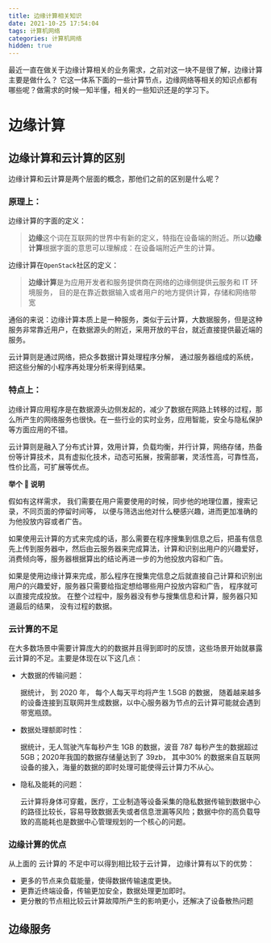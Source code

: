 ```yaml
---
title: 边缘计算相关知识
date: 2021-10-25 17:54:04
tags: 计算机网络
categories: 计算机网络
hidden: true
---
```


最近一直在做关于边缘计算相关的业务需求，之前对这一块不是很了解，边缘计算主要是做什么？ 它这一体系下面的一些计算节点，边缘网络等相关的知识点都有哪些呢？做需求的时候一知半懂，相关的一些知识还是的学习下。

<!--more-->

# 边缘计算

## 边缘计算和云计算的区别

边缘计算和云计算是两个层面的概念，那他们之前的区别是什么呢？

### 原理上：

边缘计算的字面的定义：

> **边缘**这个词在互联网的世界中有新的定义，特指在设备端的附近。所以**边缘计算**根据字面的意思可以理解成：在设备端附近产生的计算。

边缘计算在`OpenStack`社区的定义：

> **边缘计算**是为应用开发者和服务提供商在网络的边缘侧提供云服务和 IT 环境服务， 目的是在靠近数据输入或者用户的地方提供计算，存储和网络带宽

通俗的来说：边缘计算本质上是一种服务，类似于云计算，大数据服务，但是这种服务非常靠近用户，在数据源头的附近，采用开放的平台，就近直接提供最近端的服务。

云计算则是通过网络，把众多数据计算处理程序分解， 通过服务器组成的系统， 把这些分解的小程序再处理分析来得到结果。

### 特点上：

边缘计算应用程序是在数据源头边侧发起的，减少了数据在网路上转移的过程，那么所产生的网络服务也很快。在一些行业的实时业务，应用智能，安全与隐私保护等方面应用的不错。

云计算则是融入了分布式计算，效用计算，负载均衡，并行计算，网络存储，热备份等计算技术，具有虚拟化技术，动态可拓展，按需部署，灵活性高，可靠性高，性价比高，可扩展等优点。

**举个 🌰 说明**

假如有这样需求， 我们需要在用户需要使用的时候，同步他的地理位置，搜索记录，不同页面的停留时间等， 以便与筛选出他对什么梗感兴趣，进而更加准确的为他投放内容或者广告。

如果使用云计算的方式来完成的话，那么需要在程序搜集到信息之后，把虽有信息先上传到服务器中，然后由云服务器来完成算法，计算和识别出用户的兴趣爱好，消费倾向等，服务器根据算出的结论再进一步的为他投放内容和广告。

如果是使用边缘计算来完成，那么程序在搜集完信息之后就直接自己计算和识别出用户的兴趣爱好，服务器只需要给指定想给哪些用户投放内容和广告， 程序就可以直接完成投放。 在整个过程中，服务器没有参与搜集信息和计算，服务器只知道最后的结果， 没有过程的数据。

### 云计算的不足

在大多数场景中需要计算庞大的的数据并且得到即时的反馈，这些场景开始就暴露云计算的不足。主要是体现在以下这几点：

- 大数据的传输问题： 

  据统计， 到 2020 年， 每个人每天平均将产生 1.5GB 的数据， 随着越来越多的设备连接到互联网并生成数据，以中心服务器为节点的云计算可能就会遇到带宽瓶颈。

- 数据处理额即时性：

  据统计，无人驾驶汽车每秒产生 1GB 的数据，波音 787 每秒产生的数据超过5GB；2020年我国的数据存储量达到了 39zb， 其中30% 的数据来自互联网设备的接入，海量的数据的即时处理可能使得云计算力不从心。

- 隐私及能耗的问题：

  云计算将身体可穿戴，医疗，工业制造等设备采集的隐私数据传输到数据中心的路径比较长，容易导致数据丢失或者信息泄漏等风险；数据中你的高负载导致的高能耗也是数据中心管理规划的一个核心的问题。

### 边缘计算的优点

从上面的 云计算的 不足中可以得到相比较于云计算， 边缘计算有以下的优势：

- 更多的节点来负载能量，使得数据传输速度更快。
- 更靠近终端设备，传输更加安全，数据处理更加即时。
- 更分散的节点相比较云计算故障所产生的影响更小，还解决了设备散热问题



##  边缘服务

